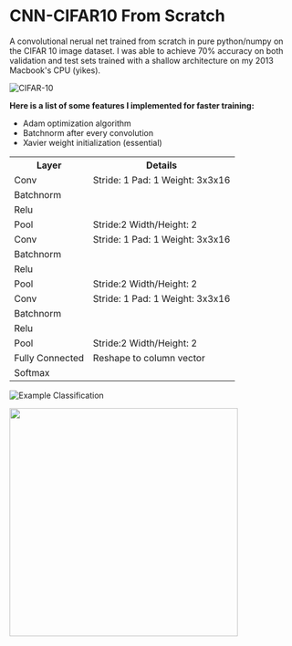 # CNN-CIFAR10 From Scratch

A convolutional nerual net trained from scratch in pure python/numpy on the CIFAR 10 image dataset. I was able to achieve 70% accuracy on both validation and test sets trained with a shallow architecture on my 2013 Macbook's CPU (yikes).

![CIFAR-10](https://i.imgur.com/YO0GtpU.png)

**Here is a list of some features I implemented for faster training:**

* Adam optimization algorithm
* Batchnorm after every convolution
* Xavier weight initialization (essential)

<table style="width:100%">
  <tr>
    <th>Layer</th>
    <th>Details</th>

  </tr>
  <tr>
    <td>Conv</td>
    <td>Stride: 1 Pad: 1 Weight: 3x3x16</td>
  </tr>
  <tr>
    <td>Batchnorm</td>
    <td></td>
  </tr>
  <tr>
    <td>Relu</td>
    <td></td>
  </tr>
  <tr>
    <td>Pool</td>
    <td>Stride:2 Width/Height: 2</td>
  </tr>
  <tr>
    <td>Conv</td>
    <td>Stride: 1 Pad: 1 Weight: 3x3x16</td>
  </tr>
  <tr>
    <td>Batchnorm</td>
    <td></td>

  </tr>
  <tr>
    <td>Relu</td>
    <td></td>
  </tr>
  <tr>
    <td>Pool</td>
    <td>Stride:2 Width/Height: 2</td>
  </tr>
  <tr>
    <td>Conv</td>
    <td>Stride: 1 Pad: 1 Weight: 3x3x16</td>
  </tr>
  <tr>
    <td>Batchnorm</td>
    <td></td>
  </tr>
  <tr>
    <td>Relu</td>
    <td></td>
  </tr>
  <tr>
    <td>Pool</td>
    <td>Stride:2 Width/Height: 2</td>
  </tr>
  <tr>
    <td>Fully Connected</td>
    <td>Reshape to column vector</td>
  </tr>
  <tr>
    <td>Softmax</td>
    <td></td>
  </tr>



</table>


![Example Classification](https://i.imgur.com/whl7Xrb.png)

<img src="https://i.imgur.com/YzK3VFL.png" width="400">
